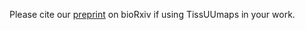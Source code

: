 <!------
title: Getting started
---

<div class="row">
	<div class="column">
		<iframe title="vimeo-player" src="https://player.vimeo.com/video/420613328?h=91743ddb67" width="528" height="297" frameborder="0" allowfullscreen style="max-width:90%;"></iframe>	
	</div>
	<div class="column">
		<iframe title="vimeo-player" src="https://player.vimeo.com/video/420613676?h=2f0e526740" width="528" height="297" frameborder="0" allowfullscreen style="max-width:90%;"></iframe>	
	</div>
	<div class="column">
		<iframe title="vimeo-player" src="https://player.vimeo.com/video/422776410?h=7b4216dcfb" width="528" height="297" frameborder="0" allowfullscreen style="max-width:90%;"></iframe>
	</div>
</div>

-->

Please cite our <a href="https://www.biorxiv.org/content/10.1101/2022.01.28.478131v1">preprint</a> on bioRxiv if using TissUUmaps in your work.
